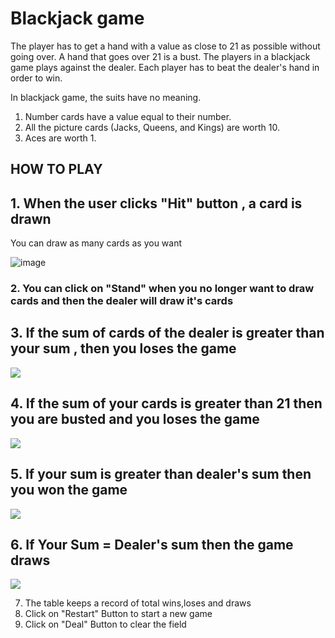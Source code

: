 # Blackjack game
The player has to get a hand with a value as close to 21 as possible without going over. 
A hand that goes over 21 is a bust. 
The players in a blackjack game plays against the dealer. Each player has to beat the dealer's hand in order to win.

In blackjack game, the suits have no meaning. 
1. Number cards have a value equal to their number.
2. All the picture cards (Jacks, Queens, and Kings) are worth 10. 
3. Aces are worth 1.


## HOW TO PLAY

## 1. When the user clicks "Hit" button , a card is drawn
You can draw as many cards as you want

![image](https://github.com/TheArushiSingh/Web-dev-mini-projects/blob/main/Blackjack%20Game/readme%20images/img1.PNG)

### 2. You can click on "Stand" when you no longer want to draw cards and then the dealer will draw it's cards

## 3. If the sum of cards of the dealer is greater than your sum , then you loses the game

![](https://github.com/TheArushiSingh/Web-dev-mini-projects/blob/main/Blackjack%20Game/readme%20images/img2.PNG)


## 4. If the sum of your cards is greater than 21 then you are busted and you loses the game

![](https://github.com/TheArushiSingh/Web-dev-mini-projects/blob/main/Blackjack%20Game/readme%20images/img3.PNG)

## 5. If your sum is greater than dealer's sum then you won the game

![](https://github.com/TheArushiSingh/Web-dev-mini-projects/blob/main/Blackjack%20Game/readme%20images/img4.PNG)

## 6. If Your Sum = Dealer's sum then the game draws

![](https://github.com/TheArushiSingh/Web-dev-mini-projects/blob/main/Blackjack%20Game/readme%20images/img5.PNG)


7. The table keeps a record of total wins,loses and draws
8. Click on "Restart" Button to start a new game
9. Click on "Deal" Button to clear the field
